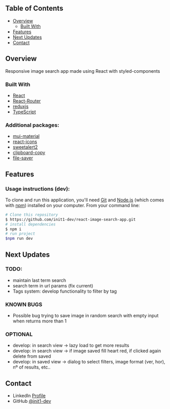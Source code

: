 ## Table of Contents

- [Overview](#overview)
    - [Built With](#built-with)
- [Features](#features)
- [Next Updates](#Next-updates)
- [Contact](#contact)

## Overview

Responsive image search app made using React with styled-components

### Built With

- [React](https://es.react.dev/)
- [React-Router](https://reactrouter.com/en/main)
- [reduxjs](https://redux.js.org/)
- [TypeScript](https://www.typescriptlang.org/)

### Additional packages:

- [mui-material](https://mui.com/)
- [react-icons](https://www.npmjs.com/package/react-icons)
- [sweetalert2](https://www.npmjs.com/package/sweetalert2)
- [clipboard-copy](https://www.npmjs.com/package/clipboard-copy)
- [file-saver](https://www.npmjs.com/package/file-saver)

## Features

### Usage instructions (dev):

To clone and run this application, you'll need [Git](https://git-scm.com) and [Node.js](https://nodejs.org/en/download/) (which comes with [npm](http://npmjs.com)) installed on your computer. From your command line:

```bash
# Clone this repository
$ https://github.com/init1-dev/react-image-search-app.git
# install dependencies
$ npm i
# run project
$npm run dev
```

## Next Updates

### TODO:
- maintain last term search
- search term in url params (fix current)
- Tags system: develop functionality to filter by tag

### KNOWN BUGS
- Possible bug trying to save image in random search with empty input when returns more than 1

### OPTIONAL
- develop: in search view -> lazy load to get more results
- develop: in search view -> if image saved fill heart red, if clicked again delete from saved
- develop: in saved view -> dialog to select filters, image format (ver, hor), nº of results, etc..

## Contact

- LinkedIn [Profile](https://www.linkedin.com/in/in1t-jorge-guillen/)
- GitHub [@init1-dev](https://github.com/init1-dev)
